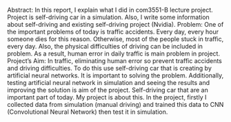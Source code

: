 Abstract:
 In this report, I explain what I did in com3551-B lecture project. Project is self-driving car in a
simulation. Also, I write some information about self-driving and existing self-driving project (Nvidia).
  Problem:
 One of the important problems of today is traffic accidents. Every day, every hour
someone dies for this reason. Otherwise, most of the people stuck in traffic, every day. Also, the
physical difficulties of driving can be included in problem. As a result, human error in daily traffic is
main problem in project.
 Project’s Aim:
 In traffic, eliminating human error so prevent traffic accidents and driving difficulties.
To do this use self-driving car that is creating by artificial neural networks. It is important to solving
the problem. Additionally, testing artificial neural network in simulation and seeing the results and
improving the solution is aim of the project.
 Self-driving car that are an important part of today. My project is about this. In the
project, firstly I collected data from simulation (manual driving) and trained this data to CNN
(Convolutional Neural Network) then test it in simulation. 
